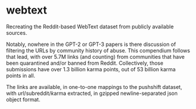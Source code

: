 # webtext

Recreating the Reddit-based WebText dataset from publicly available sources.

Notably, nowhere in the GPT-2 or GPT-3 papers is there discussion of filtering the URLs by community history of abuse. This compendium follows that lead, with over 5.7M links (and counting) from communities that have been quarantined and/or banned from Reddit. Collectively, those submissions have over 1.3 billion karma points, out of 53 billion karma points in all.

The links are available, in one-to-one mappings to the pushshift dataset, with *u*rl/sub*r*eddit/*k*arma extracted, in gzipped newline-separated json object format.
